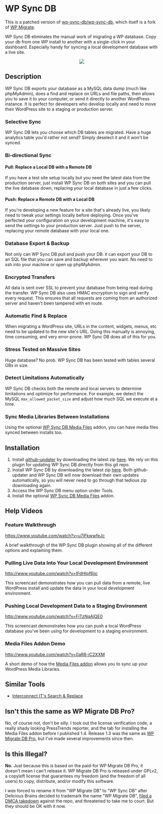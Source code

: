 # WP Sync DB

This is a patched version of [wp-sync-db/wp-sync-db](https://github.com/wp-sync-db/wp-sync-db), which itself is a fork of [WP Migrate](https://deliciousbrains.com/wp-migrate-db-pro/).

WP Sync DB eliminates the manual work of migrating a WP database. Copy your db from one WP install to another with a single-click in your dashboard. Especially handy for syncing a local development database with a live site.

<p align="center"><img src="https://raw.github.com/slang800/psychic-ninja/master/wp-migrate-db.png"/></p>

## Description

WP Sync DB exports your database as a MySQL data dump (much like phpMyAdmin), does a find and replace on URLs and file paths, then allows you to save it to your computer, or send it directly to another WordPress instance. It is perfect for developers who develop locally and need to move their WordPress site to a staging or production server.

### Selective Sync

WP Sync DB lets you choose which DB tables are migrated. Have a huge analytics table you'd rather not send? Simply deselect it and it won't be synced.

### Bi-directional Sync

#### Pull: Replace a Local DB with a Remote DB

If you have a test site setup locally but you need the latest data from the production server, just install WP Sync DB on both sites and you can pull the live database down, replacing your local database in just a few clicks.

#### Push: Replace a Remote DB with a Local DB

If you're developing a new feature for a site that's already live, you likely need to tweak your settings locally before deploying. Once you've perfected your configuration on your development machine, it's easy to send the settings to your production server. Just push to the server, replacing your remote database with your local one.

### Database Export & Backup

Not only can WP Sync DB pull and push your DB: it can export your DB to an SQL file that you can save and backup wherever you want. No need to ssh into your machine or open up phpMyAdmin.

### Encrypted Transfers

All data is sent over SSL to prevent your database from being read during the transfer. WP Sync DB also uses HMAC encryption to sign and verify every request. This ensures that all requests are coming from an authorized server and haven't been tampered with en route.

### Automatic Find & Replace

When migrating a WordPress site, URLs in the content, widgets, menus, etc need to be updated to the new site's URL. Doing this manually is annoying, time consuming, and very error-prone. WP Sync DB does all of this for you.

### Stress Tested on Massive Sites

Huge database? No prob. WP Sync DB has been tested with tables several GBs in size.

### Detect Limitations Automatically

WP Sync DB checks both the remote and local servers to determine limitations and optimize for performance. For example, we detect the MySQL `max_allowed_packet_size` and adjust how much SQL we execute at a time.

### Sync Media Libraries Between Installations

Using the optional [WP Sync DB Media Files](https://github.com/wp-sync-db/wp-sync-db-media-files) addon, you can have media files synced between installs too.

## Installation

1. Install [github-updater](https://github.com/afragen/github-updater) by downloading the latest zip [here](https://github.com/afragen/github-updater/releases). We rely on this plugin for updating WP Sync DB directly from this git repo.
2. Install WP Sync DB by downloading the latest zip [here](https://github.com/wp-sync-db/wp-sync-db/releases). Both github-updater and WP Sync DB will now download their own updates automatically, so you will never need to go through that tedious zip downloading again.
3. Access the WP Sync DB menu option under Tools.
4. Install the optional [WP Sync DB Media Files](https://github.com/wp-sync-db/wp-sync-db-media-files) addon.

## Help Videos

### Feature Walkthrough

<https://www.youtube.com/watch?v=u7jFkwwfeJc>

A brief walkthrough of the WP Sync DB plugin showing all of the different options and explaining them.

### Pulling Live Data Into Your Local Development Environment

<http://www.youtube.com/watch?v=IFdHIpf6jjc>

This screencast demonstrates how you can pull data from a remote, live WordPress install and update the data in your local development environment.

### Pushing Local Development Data to a Staging Environment

<http://www.youtube.com/watch?v=FjTzNqAlQE0>

This screencast demonstrates how you can push a local WordPress database you've been using for development to a staging environment.

### Media Files Addon Demo

<http://www.youtube.com/watch?v=0aR8-jC2XXM>

A short demo of how the [Media Files addon](https://github.com/wp-sync-db/wp-sync-db-media-files) allows you to sync up your WordPress Media Libraries.

## Similar Tools

- [Interconnect IT's Search & Replace](https://github.com/interconnectit/Search-Replace-DB)

## Isn't this the same as WP Migrate DB Pro?

No, of course not, don't be silly. I took out the license verification code, a really shady looking PressTrends reporter, and the tab for installing the Media Files addon before I published 1.4. Release 1.3 was the same as [WP Migrate DB Pro](https://deliciousbrains.com/wp-migrate-db-pro), but I've made several improvements since then.

## Is this Illegal?

**No.** Just because this is based on the paid-for WP Migrate DB Pro, it doesn't mean I can't release it. WP Migrate DB Pro is released under GPLv2, a copyleft license that guarantees my freedom (and the freedom of all users) to copy, distribute, and/or modify this software.

I _was_ forced to rename it from "WP Migrate DB" to "WP Sync DB" after Delicious Brains decided to trademark the name "WP Migrate DB", [filed a DMCA takedown](http://wptavern.com/dmca-takedown-notice-issued-against-fork-of-wp-migrate-db-pro) against the repo, and threatened to take me to court. But they should be OK with it now.

